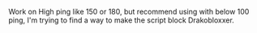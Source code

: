Work on High ping like 150 or 180, but recommend using with below 100 ping,
I'm trying to find a way to make the script block Drakobloxxer.
